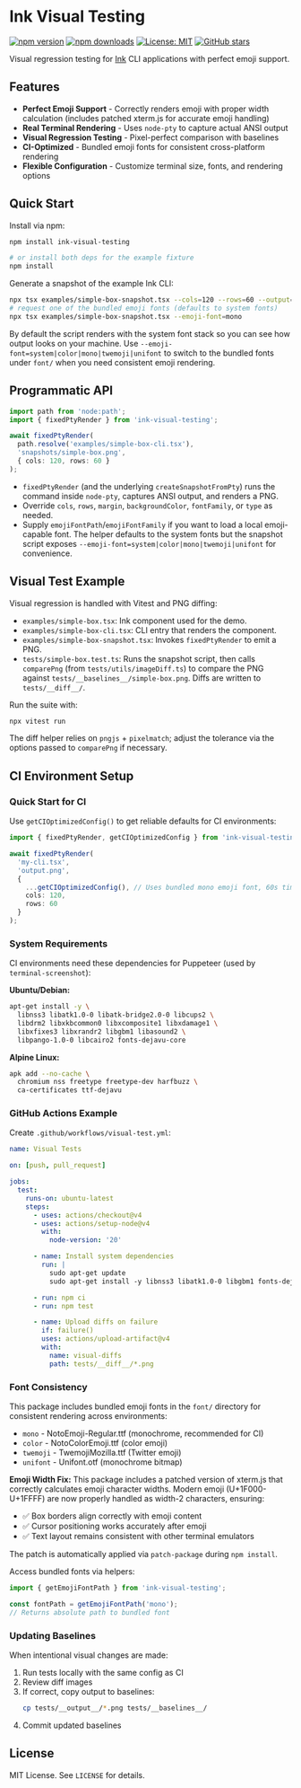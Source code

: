 # Ink Visual Testing

[![npm version](https://img.shields.io/npm/v/ink-visual-testing.svg)](https://www.npmjs.com/package/ink-visual-testing)
[![npm downloads](https://img.shields.io/npm/dm/ink-visual-testing.svg)](https://www.npmjs.com/package/ink-visual-testing)
[![License: MIT](https://img.shields.io/badge/License-MIT-blue.svg)](LICENSE)
[![GitHub stars](https://img.shields.io/github/stars/hoteye/ink-visual-testing.svg?style=social)](https://github.com/hoteye/ink-visual-testing)

Visual regression testing for [Ink](https://github.com/vadimdemedes/ink) CLI applications with perfect emoji support.

## Features

- **Perfect Emoji Support** - Correctly renders emoji with proper width calculation (includes patched xterm.js for accurate emoji handling)
- **Real Terminal Rendering** - Uses `node-pty` to capture actual ANSI output
- **Visual Regression Testing** - Pixel-perfect comparison with baselines
- **CI-Optimized** - Bundled emoji fonts for consistent cross-platform rendering
- **Flexible Configuration** - Customize terminal size, fonts, and rendering options

## Quick Start

Install via npm:

```bash
npm install ink-visual-testing

# or install both deps for the example fixture
npm install
```

Generate a snapshot of the example Ink CLI:

```bash
npx tsx examples/simple-box-snapshot.tsx --cols=120 --rows=60 --output=snapshots/simple-box.png
# request one of the bundled emoji fonts (defaults to system fonts)
npx tsx examples/simple-box-snapshot.tsx --emoji-font=mono
```

By default the script renders with the system font stack so you can see how output looks on your machine. Use `--emoji-font=system|color|mono|twemoji|unifont` to switch to the bundled fonts under `font/` when you need consistent emoji rendering.

## Programmatic API

```ts
import path from 'node:path';
import { fixedPtyRender } from 'ink-visual-testing';

await fixedPtyRender(
  path.resolve('examples/simple-box-cli.tsx'),
  'snapshots/simple-box.png',
  { cols: 120, rows: 60 }
);
```

- `fixedPtyRender` (and the underlying `createSnapshotFromPty`) runs the command inside `node-pty`, captures ANSI output, and renders a PNG.
- Override `cols`, `rows`, `margin`, `backgroundColor`, `fontFamily`, or `type` as needed.
- Supply `emojiFontPath`/`emojiFontFamily` if you want to load a local emoji-capable font. The helper defaults to the system fonts but the snapshot script exposes `--emoji-font=system|color|mono|twemoji|unifont` for convenience.

## Visual Test Example

Visual regression is handled with Vitest and PNG diffing:

- `examples/simple-box.tsx`: Ink component used for the demo.
- `examples/simple-box-cli.tsx`: CLI entry that renders the component.
- `examples/simple-box-snapshot.tsx`: Invokes `fixedPtyRender` to emit a PNG.
- `tests/simple-box.test.ts`: Runs the snapshot script, then calls `comparePng` (from `tests/utils/imageDiff.ts`) to compare the PNG against `tests/__baselines__/simple-box.png`. Diffs are written to `tests/__diff__/`.

Run the suite with:

```bash
npx vitest run
```

The diff helper relies on `pngjs` + `pixelmatch`; adjust the tolerance via the options passed to `comparePng` if necessary.

## CI Environment Setup

### Quick Start for CI

Use `getCIOptimizedConfig()` to get reliable defaults for CI environments:

```ts
import { fixedPtyRender, getCIOptimizedConfig } from 'ink-visual-testing';

await fixedPtyRender(
  'my-cli.tsx',
  'output.png',
  {
    ...getCIOptimizedConfig(), // Uses bundled mono emoji font, 60s timeout
    cols: 120,
    rows: 60
  }
);
```

### System Requirements

CI environments need these dependencies for Puppeteer (used by `terminal-screenshot`):

**Ubuntu/Debian:**
```bash
apt-get install -y \
  libnss3 libatk1.0-0 libatk-bridge2.0-0 libcups2 \
  libdrm2 libxkbcommon0 libxcomposite1 libxdamage1 \
  libxfixes3 libxrandr2 libgbm1 libasound2 \
  libpango-1.0-0 libcairo2 fonts-dejavu-core
```

**Alpine Linux:**
```bash
apk add --no-cache \
  chromium nss freetype freetype-dev harfbuzz \
  ca-certificates ttf-dejavu
```

### GitHub Actions Example

Create `.github/workflows/visual-test.yml`:

```yaml
name: Visual Tests

on: [push, pull_request]

jobs:
  test:
    runs-on: ubuntu-latest
    steps:
      - uses: actions/checkout@v4
      - uses: actions/setup-node@v4
        with:
          node-version: '20'

      - name: Install system dependencies
        run: |
          sudo apt-get update
          sudo apt-get install -y libnss3 libatk1.0-0 libgbm1 fonts-dejavu-core

      - run: npm ci
      - run: npm test

      - name: Upload diffs on failure
        if: failure()
        uses: actions/upload-artifact@v4
        with:
          name: visual-diffs
          path: tests/__diff__/*.png
```

### Font Consistency

This package includes bundled emoji fonts in the `font/` directory for consistent rendering across environments:

- `mono` - NotoEmoji-Regular.ttf (monochrome, recommended for CI)
- `color` - NotoColorEmoji.ttf (color emoji)
- `twemoji` - TwemojiMozilla.ttf (Twitter emoji)
- `unifont` - Unifont.otf (monochrome bitmap)

**Emoji Width Fix:** This package includes a patched version of xterm.js that correctly calculates emoji character widths. Modern emoji (U+1F000-U+1FFFF) are now properly handled as width-2 characters, ensuring:
- ✅ Box borders align correctly with emoji content
- ✅ Cursor positioning works accurately after emoji
- ✅ Text layout remains consistent with other terminal emulators

The patch is automatically applied via `patch-package` during `npm install`.

Access bundled fonts via helpers:

```ts
import { getEmojiFontPath } from 'ink-visual-testing';

const fontPath = getEmojiFontPath('mono');
// Returns absolute path to bundled font
```

### Updating Baselines

When intentional visual changes are made:

1. Run tests locally with the same config as CI
2. Review diff images
3. If correct, copy output to baselines:
   ```bash
   cp tests/__output__/*.png tests/__baselines__/
   ```
4. Commit updated baselines

## License

MIT License. See `LICENSE` for details.

